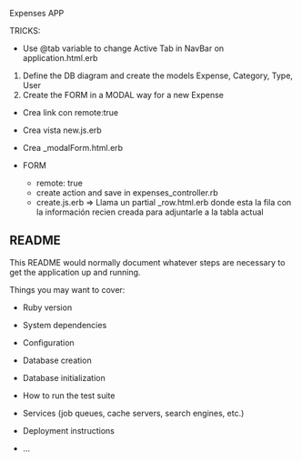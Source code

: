 Expenses APP

TRICKS:
- Use @tab variable to change Active Tab in NavBar on application.html.erb


1. Define the DB diagram and create the models 
  Expense, Category, Type, User
2. Create the FORM in a MODAL way for a new Expense
  - Crea link con remote:true
  - Crea vista new.js.erb
  - Crea _modalForm.html.erb

  - FORM
    - remote: true
    - create action and save in expenses_controller.rb
    - create.js.erb
      => Llama un partial _row.html.erb donde esta la fila con la información recien creada para adjuntarle a la tabla actual


## README

This README would normally document whatever steps are necessary to get the
application up and running.

Things you may want to cover:

* Ruby version

* System dependencies

* Configuration

* Database creation

* Database initialization

* How to run the test suite

* Services (job queues, cache servers, search engines, etc.)

* Deployment instructions

* ...
